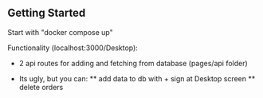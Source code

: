 ## Getting Started

Start with "docker compose up"

Functionality (localhost:3000/Desktop):

- 2 api routes for adding and fetching from database (pages/api folder)

- Its ugly, but you can:
** add data to db with + sign at Desktop screen
** delete orders

